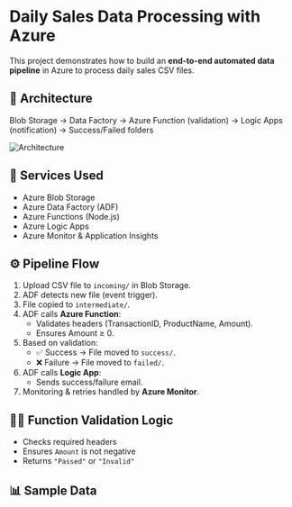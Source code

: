 # Daily Sales Data Processing with Azure

This project demonstrates how to build an **end-to-end automated data pipeline** in Azure to process daily sales CSV files.

## 🚀 Architecture
Blob Storage → Data Factory → Azure Function (validation) → Logic Apps (notification) → Success/Failed folders

![Architecture](https://excalidraw.com/#json=UXFac_-TkvW65F0i2PPr1,Nwz4UiIVLmuhyqv631rHwA)

## 📂 Services Used
- Azure Blob Storage
- Azure Data Factory (ADF)
- Azure Functions (Node.js)
- Azure Logic Apps
- Azure Monitor & Application Insights

## ⚙️ Pipeline Flow
1. Upload CSV file to `incoming/` in Blob Storage.
2. ADF detects new file (event trigger).
3. File copied to `intermediate/`.
4. ADF calls **Azure Function**:
   - Validates headers (TransactionID, ProductName, Amount).
   - Ensures Amount ≥ 0.
5. Based on validation:
   - ✅ Success → File moved to `success/`.
   - ❌ Failure → File moved to `failed/`.
6. ADF calls **Logic App**:
   - Sends success/failure email.
7. Monitoring & retries handled by **Azure Monitor**.

## 🧑‍💻 Function Validation Logic
- Checks required headers
- Ensures `Amount` is not negative
- Returns `"Passed"` or `"Invalid"`

## 📊 Sample Data
